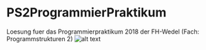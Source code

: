 # PS2ProgrammierPraktikum
Loesung fuer das Programmierpraktikum 2018 der FH-Wedel (Fach: Programmstrukturen 2)
![alt text](PS2ProgrammierPraktikum\otherDocs\GUIScreenshot?raw=true "Title")

